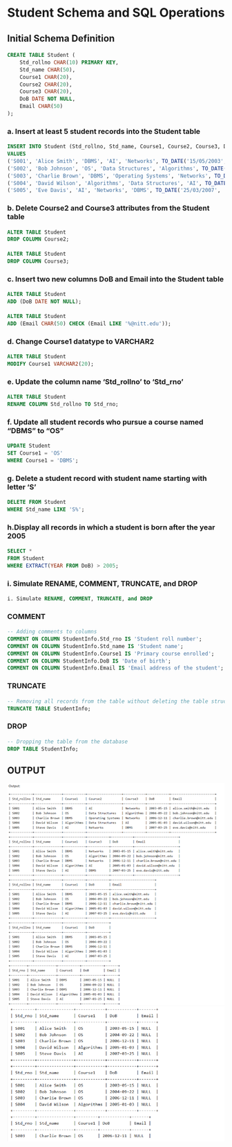 # Student Schema and SQL Operations

## Initial Schema Definition

```sql
CREATE TABLE Student (
    Std_rollno CHAR(10) PRIMARY KEY,
    Std_name CHAR(50),
    Course1 CHAR(20),
    Course2 CHAR(20),
    Course3 CHAR(20),
    DoB DATE NOT NULL,
    Email CHAR(50)
);
```

### a. Insert at least 5 student records into the Student table
```sql
INSERT INTO Student (Std_rollno, Std_name, Course1, Course2, Course3, DoB, Email)
VALUES 
('S001', 'Alice Smith', 'DBMS', 'AI', 'Networks', TO_DATE('15/05/2003', 'DD/MM/YYYY'), 'alice.smith@nitt.edu'),
('S002', 'Bob Johnson', 'OS', 'Data Structures', 'Algorithms', TO_DATE('22/09/2004', 'DD/MM/YYYY'), 'bob.johnson@nitt.edu'),
('S003', 'Charlie Brown', 'DBMS', 'Operating Systems', 'Networks', TO_DATE('11/12/2006', 'DD/MM/YYYY'), 'charlie.brown@nitt.edu'),
('S004', 'David Wilson', 'Algorithms', 'Data Structures', 'AI', TO_DATE('03/01/2005', 'DD/MM/YYYY'), 'david.wilson@nitt.edu'),
('S005', 'Eve Davis', 'AI', 'Networks', 'DBMS', TO_DATE('25/03/2007', 'DD/MM/YYYY'), 'eve.davis@nitt.edu');
```

### b. Delete Course2 and Course3 attributes from the Student table
```sql
ALTER TABLE Student
DROP COLUMN Course2;

ALTER TABLE Student
DROP COLUMN Course3;
```
### c. Insert two new columns DoB and Email into the Student table
```sql
ALTER TABLE Student
ADD (DoB DATE NOT NULL);

ALTER TABLE Student
ADD (Email CHAR(50) CHECK (Email LIKE '%@nitt.edu'));

```
### d. Change Course1 datatype to VARCHAR2
```sql
ALTER TABLE Student
MODIFY Course1 VARCHAR2(20);
```

### e. Update the column name ‘Std_rollno’ to ‘Std_rno’
```sql
ALTER TABLE Student
RENAME COLUMN Std_rollno TO Std_rno;
```

### f. Update all student records who pursue a course named “DBMS” to “OS”
```sql
UPDATE Student
SET Course1 = 'OS'
WHERE Course1 = 'DBMS';
```

### g. Delete a student record with student name starting with letter ‘S’
```sql
DELETE FROM Student
WHERE Std_name LIKE 'S%';
```
### h.Display all records in which a student is born after the year 2005
```sql
SELECT *
FROM Student
WHERE EXTRACT(YEAR FROM DoB) > 2005;
```

### i. Simulate RENAME, COMMENT, TRUNCATE, and DROP
```sql
i. Simulate RENAME, COMMENT, TRUNCATE, and DROP
```

### COMMENT
```sql
-- Adding comments to columns
COMMENT ON COLUMN StudentInfo.Std_rno IS 'Student roll number';
COMMENT ON COLUMN StudentInfo.Std_name IS 'Student name';
COMMENT ON COLUMN StudentInfo.Course1 IS 'Primary course enrolled';
COMMENT ON COLUMN StudentInfo.DoB IS 'Date of birth';
COMMENT ON COLUMN StudentInfo.Email IS 'Email address of the student';
```

### TRUNCATE
```sql
-- Removing all records from the table without deleting the table structure
TRUNCATE TABLE StudentInfo;
```

### DROP
```sql
-- Dropping the table from the database
DROP TABLE StudentInfo;
```

## **OUTPUT**
![image](https://github.com/yandreww/CSLR51/blob/c257e0c20155eda031e677d47d92db0ed8ec6da1/Week2_Screenshots/Screenshot%202024-07-29%20135025.png)
![image](https://github.com/yandreww/CSLR51/blob/b77d6a71ba697ce32ee1ea2a7a3468c41a5d7bd1/Week2_Screenshots/Screenshot%202024-07-29%20135036.png)
